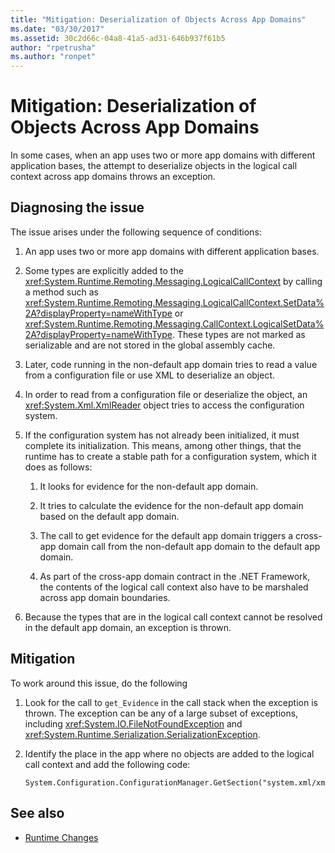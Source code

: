 ```yaml
---
title: "Mitigation: Deserialization of Objects Across App Domains"
ms.date: "03/30/2017"
ms.assetid: 30c2d66c-04a8-41a5-ad31-646b937f61b5
author: "rpetrusha"
ms.author: "ronpet"
---
```

# Mitigation: Deserialization of Objects Across App Domains
In some cases, when an app uses two or more app domains with different application bases, the attempt to deserialize objects in the logical call context across app domains throws an exception.  
  
## Diagnosing the issue  
 The issue arises under the following sequence of conditions:  
  
1.  An app uses two or more app domains with different application bases.  
  
2.  Some types are explicitly added to the <xref:System.Runtime.Remoting.Messaging.LogicalCallContext> by calling a method such as <xref:System.Runtime.Remoting.Messaging.LogicalCallContext.SetData%2A?displayProperty=nameWithType> or <xref:System.Runtime.Remoting.Messaging.CallContext.LogicalSetData%2A?displayProperty=nameWithType>. These types are not marked as serializable and are not stored in the global assembly cache.  
  
3.  Later, code running in the non-default app domain tries to read a value from a configuration file or use XML to deserialize an object.  
  
4.  In order to read from a configuration file or deserialize the object, an <xref:System.Xml.XmlReader> object tries to access the configuration system.  
  
5.  If the configuration system has not already been initialized, it must complete its initialization. This means, among other things, that the runtime has to create a stable path for a configuration system, which it does as follows:  
  
    1.  It looks for evidence for the non-default app domain.  
  
    2.  It tries to calculate the evidence for the non-default app domain based on the default app domain.  
  
    3.  The call to get evidence for the default app domain triggers a cross-app domain call from the non-default app domain to the default app domain.  
  
    4.  As part of the cross-app domain contract in the .NET Framework, the contents of the logical call context also have to be marshaled across app domain boundaries.  
  
6.  Because the types that are in the logical call context cannot be resolved in the default app domain, an exception is thrown.  
  
## Mitigation  
 To work around this issue, do the following  
  
1.  Look for the call to `get_Evidence` in the call stack when the exception is thrown. The exception can be any of a large subset of exceptions, including <xref:System.IO.FileNotFoundException> and <xref:System.Runtime.Serialization.SerializationException>.  
  
2.  Identify the place in the app where no objects are added to the logical call context and add the following code:  
  
    ```  
    System.Configuration.ConfigurationManager.GetSection("system.xml/xmlReader");  
    ```  
  
## See also

- [Runtime Changes](../../../docs/framework/migration-guide/runtime-changes-in-the-net-framework-4-5-1.md)
